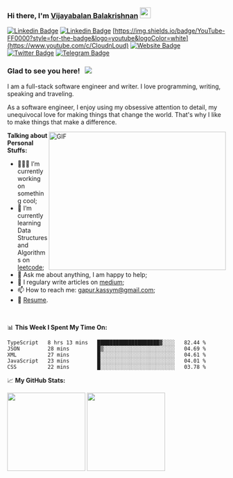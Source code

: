 ### Hi there, I'm <a href="https://gkassym.netlify.app" target="_blank">Vijayabalan Balakrishnan</a> <img src="https://media.giphy.com/media/hvRJCLFzcasrR4ia7z/giphy.gif" width="25px">

[![Linkedin Badge](https://img.shields.io/badge/-LinkedIn-0e76a8?style=flat-square&logo=Linkedin&logoColor=white)](https://www.linkedin.com/in/vijaystack/)
[![Linkedin Badge](https://img.shields.io/badge/-LinkedIn-0e76a8?style=flat-square&logo=Linkedin&logoColor=white)](https://www.linkedin.com/company/80359681/admin/)
[https://img.shields.io/badge/YouTube-FF0000?style=for-the-badge&logo=youtube&logoColor=white](https://www.youtube.com/c/CloudnLoud)
[![Website Badge](https://img.shields.io/badge/Website-3b5998?style=flat-square&logo=google-chrome&logoColor=white)](https://www.cloudnloud.com)
[![Twitter Badge](https://img.shields.io/badge/-Twitter-00acee?style=flat-square&logo=Twitter&logoColor=white)](https://twitter.com/cloudnloud)
[![Telegram Badge](https://img.shields.io/badge/-Telegram-0088cc?style=flat-square&logo=Telegram&logoColor=white)](https://t.me/joinchat/GaTlYKfFZEw3YmE1)

### Glad to see you here! &nbsp; ![](https://visitor-badge.glitch.me/badge?page_id=cloudnloud)

I am a full-stack software engineer and writer. I love programming, writing, speaking and traveling.

As a software engineer, I enjoy using my obsessive attention to detail, my unequivocal love for making things that change the world. That's why I like to make things that make a difference.

<img align="right" alt="GIF" src="https://github.com/Gapur/Gapur/blob/master/coding.gif?raw=true" width="408" height="318" />
  

**Talking about Personal Stuffs:**

- 👨🏻‍💻 I’m currently working on something cool;
- 🚀 I’m currently learning Data Structures and Algorithms on [leetcode](https://leetcode.com/GKassym);
- 💬 Ask me about anything, I am happy to help;
- 📝 I regulary write articles on [medium](https://gapur-kassym.medium.com);
- 📫 How to reach me: gapur.kassym@gmail.com;
- 📝 [Resume](https://gkassym.netlify.app/Resume.pdf).

</br>

📊 **This Week I Spent My Time On:**
<!--START_SECTION:waka-->
```text
TypeScript   8 hrs 13 mins   ████████████████████▓░░░░   82.44 % 
JSON         28 mins         █▒░░░░░░░░░░░░░░░░░░░░░░░   04.69 % 
XML          27 mins         █░░░░░░░░░░░░░░░░░░░░░░░░   04.61 % 
JavaScript   23 mins         █░░░░░░░░░░░░░░░░░░░░░░░░   04.01 % 
CSS          22 mins         █░░░░░░░░░░░░░░░░░░░░░░░░   03.78 % 
```
<!--END_SECTION:waka-->


📈 **My GitHub Stats:**

<p>
  <img height="180em" src="https://github-readme-stats.vercel.app/api?username=Gapur&show_icons=true&hide_border=true&&count_private=true&include_all_commits=true" />
  <img height="180em" src="https://github-readme-stats.vercel.app/api/top-langs/?username=Gapur&exclude_repo=KNN-Image-Classification&show_icons=true&hide_border=true&layout=compact&langs_count=8"/>
</p>




